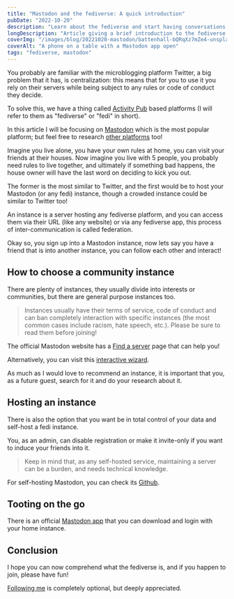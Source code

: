 ```yaml
---
title: "Mastodon and the fediverse: A quick introduction"
pubDate: "2022-10-20"
description: "Learn about the fediverse and start having conversations with Mastodon"
longDescription: "Article giving a brief introduction to the fediverse and learn about the Mastodon application."
coverImg: "/images/blog/20221020-mastodon/battenhall-bQRqXz7mZe4-unsplash.jpg"
coverAlt: "A phone on a table with a Mastodon app open"
tags: "fediverse, mastodon"
---
```


You probably are familiar with the microblogging platform Twitter, a big problem that it has, is centralization: this means that for you to use it you rely on their servers while being subject to any rules or code of conduct they decide.

To solve this, we have a thing called [Activity Pub](https://activitypub.rocks) based platforms (I will refer to them as "fediverse" or "fedi" in short).

In this article I will be focusing on [Mastodon](https://en.m.wikipedia.org/wiki/Mastodon_%28software%29) which is the most popular platform; but feel free to research [other platforms](https://codeberg.org/fediverse/delightful-fediverse-apps) too!

Imagine you live alone, you have your own rules at home, you can visit your friends at their houses.
Now imagine you live with 5 people, you probably need rules to live together, and ultimately if something bad happens, the house owner will have the last word on deciding to kick you out.

The former is the most similar to Twitter, and the first would be to host your Mastodon (or any fedi) instance, though a crowded instance could be similar to Twitter too!

An instance is a server hosting any fediverse platform, and you can access them via their URL (like any website) or via any fediverse app, this process of inter-communication is called federation.

Okay so, you sign up into a Mastodon instance, now lets say you have a friend that is into another instance, you can follow each other and interact!

## How to choose a community instance

There are plenty of instances, they usually divide into interests or communities, but there are general purpose instances too.

> Instances usually have their terms of service, code of conduct and can ban completely interaction with specific instances (the most common cases include racism, hate speech, etc.). Please be sure to read them before joining!

The official Mastodon website has a [Find a server](https://joinmastodon.org/servers) page that can help you!

Alternatively, you can visit this [interactive wizard](https://instances.social/).

As much as I would love to recommend an instance, it is important that you, as a future guest, search for it and do your research about it.

## Hosting an instance

There is also the option that you want be in total control of your data and self-host a fedi instance.

You, as an admin, can disable registration or make it invite-only if you want to induce your friends into it.

> Keep in mind that, as any self-hosted service, maintaining a server can be a burden, and needs technical knowledge.

For self-hosting Mastodon, you can check its [Github](https://github.com/mastodon/mastodon).

## Tooting on the go

There is an official [Mastodon app](https://joinmastodon.org/apps) that you can download and login with your home instance.

## Conclusion

I hope you can now comprehend what the fediverse is, and if you happen to join, please have fun!

[Following me](https://social.linux.pizza/@luc) is completely optional, but deeply appreciated.
